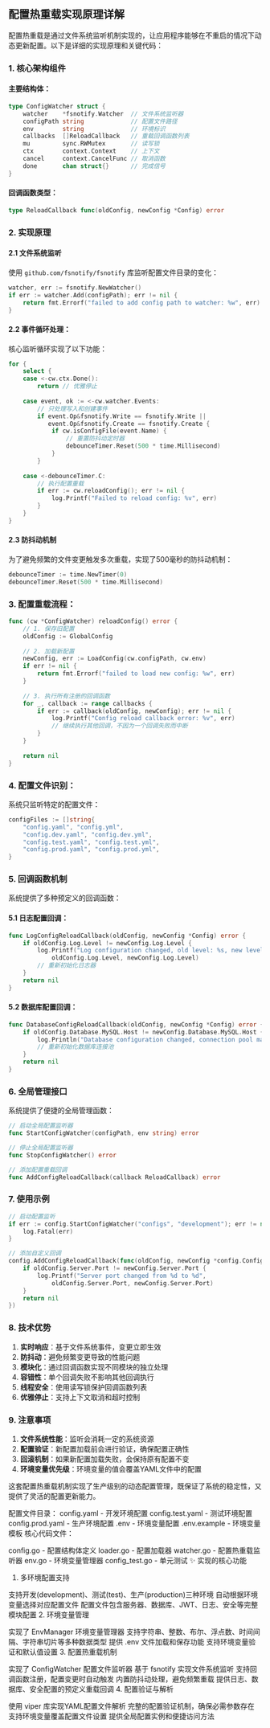 ## 配置热重载实现原理详解

配置热重载是通过文件系统监听机制实现的，让应用程序能够在不重启的情况下动态更新配置。以下是详细的实现原理和关键代码：

### 1. 核心架构组件

#### 主要结构体：<mcsymbol name="ConfigWatcher" filename="watcher.go" path="c:\Users\root\Desktop\code\PythonCode\NeoScan\NeoScan\neoMaster\internal\config\watcher.go" startline="35" type="class"></mcsymbol>

```go
type ConfigWatcher struct {
    watcher    *fsnotify.Watcher  // 文件系统监听器
    configPath string             // 配置文件路径
    env        string             // 环境标识
    callbacks  []ReloadCallback   // 重载回调函数列表
    mu         sync.RWMutex       // 读写锁
    ctx        context.Context    // 上下文
    cancel     context.CancelFunc // 取消函数
    done       chan struct{}      // 完成信号
}
```

#### 回调函数类型：<mcsymbol name="ReloadCallback" filename="watcher.go" path="c:\Users\root\Desktop\code\PythonCode\NeoScan\NeoScan\neoMaster\internal\config\watcher.go" startline="47" type="function"></mcsymbol>

```go
type ReloadCallback func(oldConfig, newConfig *Config) error
```

### 2. 实现原理

#### 2.1 文件系统监听

使用 `github.com/fsnotify/fsnotify` 库监听配置文件目录的变化：

```go
watcher, err := fsnotify.NewWatcher()
if err := watcher.Add(configPath); err != nil {
    return fmt.Errorf("failed to add config path to watcher: %w", err)
}
```

#### 2.2 事件循环处理：<mcsymbol name="watchLoop" filename="watcher.go" path="c:\Users\root\Desktop\code\PythonCode\NeoScan\NeoScan\neoMaster\internal\config\watcher.go" startline="112" type="function"></mcsymbol>

核心监听循环实现了以下功能：

```go
for {
    select {
    case <-cw.ctx.Done():
        return // 优雅停止
        
    case event, ok := <-cw.watcher.Events:
        // 只处理写入和创建事件
        if event.Op&fsnotify.Write == fsnotify.Write || 
           event.Op&fsnotify.Create == fsnotify.Create {
            if cw.isConfigFile(event.Name) {
                // 重置防抖动定时器
                debounceTimer.Reset(500 * time.Millisecond)
            }
        }
        
    case <-debounceTimer.C:
        // 执行配置重载
        if err := cw.reloadConfig(); err != nil {
            log.Printf("Failed to reload config: %v", err)
        }
    }
}
```

#### 2.3 防抖动机制

为了避免频繁的文件变更触发多次重载，实现了500毫秒的防抖动机制：

```go
debounceTimer := time.NewTimer(0)
debounceTimer.Reset(500 * time.Millisecond)
```

### 3. 配置重载流程：<mcsymbol name="reloadConfig" filename="watcher.go" path="c:\Users\root\Desktop\code\PythonCode\NeoScan\NeoScan\neoMaster\internal\config\watcher.go" startline="191" type="function"></mcsymbol>

```go
func (cw *ConfigWatcher) reloadConfig() error {
    // 1. 保存旧配置
    oldConfig := GlobalConfig
    
    // 2. 加载新配置
    newConfig, err := LoadConfig(cw.configPath, cw.env)
    if err != nil {
        return fmt.Errorf("failed to load new config: %w", err)
    }
    
    // 3. 执行所有注册的回调函数
    for _, callback := range callbacks {
        if err := callback(oldConfig, newConfig); err != nil {
            log.Printf("Config reload callback error: %v", err)
            // 继续执行其他回调，不因为一个回调失败而中断
        }
    }
    
    return nil
}
```

### 4. 配置文件识别：<mcsymbol name="isConfigFile" filename="watcher.go" path="c:\Users\root\Desktop\code\PythonCode\NeoScan\NeoScan\neoMaster\internal\config\watcher.go" startline="161" type="function"></mcsymbol>

系统只监听特定的配置文件：

```go
configFiles := []string{
    "config.yaml", "config.yml",
    "config.dev.yaml", "config.dev.yml",
    "config.test.yaml", "config.test.yml",
    "config.prod.yaml", "config.prod.yml",
}
```

### 5. 回调函数机制

系统提供了多种预定义的回调函数：

#### 5.1 日志配置回调：<mcsymbol name="LogConfigReloadCallback" filename="watcher.go" path="c:\Users\root\Desktop\code\PythonCode\NeoScan\NeoScan\neoMaster\internal\config\watcher.go" startline="276" type="function"></mcsymbol>

```go
func LogConfigReloadCallback(oldConfig, newConfig *Config) error {
    if oldConfig.Log.Level != newConfig.Log.Level {
        log.Printf("Log configuration changed, old level: %s, new level: %s",
            oldConfig.Log.Level, newConfig.Log.Level)
        // 重新初始化日志器
    }
    return nil
}
```

#### 5.2 数据库配置回调：<mcsymbol name="DatabaseConfigReloadCallback" filename="watcher.go" path="c:\Users\root\Desktop\code\PythonCode\NeoScan\NeoScan\neoMaster\internal\config\watcher.go" startline="294" type="function"></mcsymbol>

```go
func DatabaseConfigReloadCallback(oldConfig, newConfig *Config) error {
    if oldConfig.Database.MySQL.Host != newConfig.Database.MySQL.Host {
        log.Println("Database configuration changed, connection pool may need to be recreated")
        // 重新初始化数据库连接池
    }
    return nil
}
```

### 6. 全局管理接口

系统提供了便捷的全局管理函数：

```go
// 启动全局配置监听器
func StartConfigWatcher(configPath, env string) error

// 停止全局配置监听器
func StopConfigWatcher() error

// 添加配置重载回调
func AddConfigReloadCallback(callback ReloadCallback) error
```

### 7. 使用示例

```go
// 启动配置监听
if err := config.StartConfigWatcher("configs", "development"); err != nil {
    log.Fatal(err)
}

// 添加自定义回调
config.AddConfigReloadCallback(func(oldConfig, newConfig *config.Config) error {
    if oldConfig.Server.Port != newConfig.Server.Port {
        log.Printf("Server port changed from %d to %d", 
            oldConfig.Server.Port, newConfig.Server.Port)
    }
    return nil
})
```

### 8. 技术优势

1. **实时响应**：基于文件系统事件，变更立即生效
2. **防抖动**：避免频繁变更导致的性能问题
3. **模块化**：通过回调函数实现不同模块的独立处理
4. **容错性**：单个回调失败不影响其他回调执行
5. **线程安全**：使用读写锁保护回调函数列表
6. **优雅停止**：支持上下文取消和超时控制

### 9. 注意事项

1. **文件系统性能**：监听会消耗一定的系统资源
2. **配置验证**：新配置加载前会进行验证，确保配置正确性
3. **回滚机制**：如果新配置加载失败，会保持原有配置不变
4. **环境变量优先级**：环境变量的值会覆盖YAML文件中的配置

这套配置热重载机制实现了生产级别的动态配置管理，既保证了系统的稳定性，又提供了灵活的配置更新能力。
        



配置文件目录：
config.yaml - 开发环境配置
config.test.yaml - 测试环境配置
config.prod.yaml - 生产环境配置
.env - 环境变量配置
.env.example - 环境变量模板
核心代码文件：

config.go - 配置结构体定义
loader.go - 配置加载器
watcher.go - 配置热重载监听器
env.go - 环境变量管理器
config_test.go - 单元测试
✨ 实现的核心功能
1. 多环境配置支持

支持开发(development)、测试(test)、生产(production)三种环境
自动根据环境变量选择对应配置文件
配置文件包含服务器、数据库、JWT、日志、安全等完整模块配置
2. 环境变量管理

实现了 EnvManager 环境变量管理器
支持字符串、整数、布尔、浮点数、时间间隔、字符串切片等多种数据类型
提供 .env 文件加载和保存功能
支持环境变量验证和默认值设置
3. 配置热重载机制

实现了 ConfigWatcher 配置文件监听器
基于 fsnotify 实现文件系统监听
支持回调函数注册，配置变更时自动触发
内置防抖动处理，避免频繁重载
提供日志、数据库、安全配置的预定义重载回调
4. 配置验证与解析

使用 viper 库实现YAML配置文件解析
完整的配置验证机制，确保必需参数存在
支持环境变量覆盖配置文件设置
提供全局配置实例和便捷访问方法